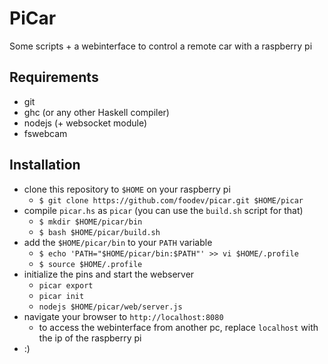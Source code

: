 # PiCar

Some scripts + a webinterface to control a remote car with a raspberry pi

## Requirements
- git
- ghc (or any other Haskell compiler)
- nodejs (+ websocket module)
- fswebcam

## Installation
- clone this repository to `$HOME` on your raspberry pi
    + `$ git clone https://github.com/foodev/picar.git $HOME/picar`
- compile `picar.hs` as `picar` (you can use the `build.sh` script for that)
    + `$ mkdir $HOME/picar/bin`
    + `$ bash $HOME/picar/build.sh`
- add the `$HOME/picar/bin` to your `PATH` variable
    + `$ echo 'PATH="$HOME/picar/bin:$PATH"' >> vi $HOME/.profile`
    + `$ source $HOME/.profile`
- initialize the pins and start the webserver
    + `picar export`
    + `picar init`
    + `nodejs $HOME/picar/web/server.js`
- navigate your browser to `http://localhost:8080`
    + to access the webinterface from another pc, replace `localhost` with the ip of the raspberry pi
- :)

